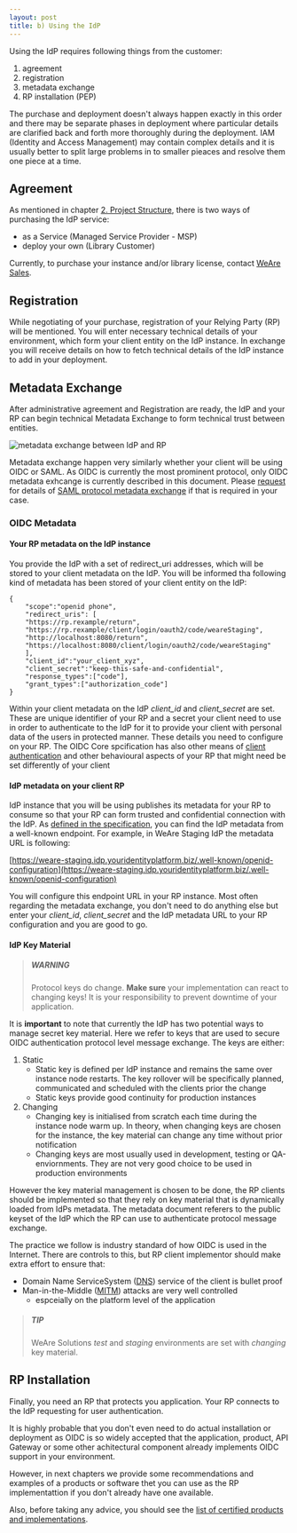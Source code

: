 ```yaml
---
layout: post
title: b) Using the IdP
---
```

Using the IdP requires following things from the customer:
1. agreement
2. registration
3. metadata exchange
4. RP installation (PEP)

The purchase and deployment doesn't always happen exactly in this order and there may be separate phases in deployment where particular details are clarified back and forth more thoroughly during the deployment. IAM (Identity and Access Management) may contain complex details and it is usually better to split large problems in to smaller pieaces and resolve them one piece at a time.

## Agreement

As mentioned in chapter [2. Project Structure](../a-general/2-projectStructure.md), there is two ways of purchasing the IdP service:
* as a Service (Managed Service Provider - MSP)
* deploy your own (Library Customer)

Currently, to purchase your instance and/or library license, contact [WeAre Sales](https://www.weare.fi/en/contact-page/).

## Registration

While negotiating of your purchase, registration of your Relying Party (RP) will be mentioned. You will enter necessary technical details of your environment, which form your client entity on the IdP instance. In exchange you will receive details on how to fetch technical details of the IdP instance to add in your deployment.

## Metadata Exchange

After administrative agreement and Registration are ready, the IdP and your RP can begin technical Metadata Exchange to form technical trust between entities.

![metadata exchange between IdP and RP](../../../assets/img/idp-metadata-exchange.svg)

Metadata exchange happen very similarly whether your client will be using OIDC or SAML. As OIDC is currently the most prominent protocol, only OIDC metadata exhcange is currently described in this document. Please [request](https://www.weare.fi/en/contact-page/) for details of [SAML protocol metadata exchange](https://www.oasis-open.org/committees/download.php/35391/sstc-saml-metadata-errata-2.0-wd-04-diff.pdf) if that is required in your case.

### OIDC Metadata

#### Your RP metadata on the IdP instance

You provide the IdP with a set of redirect_uri addresses, which will be stored to your client metadata on the IdP. You will be informed tha following kind of metadata has been stored of your client entity on the IdP:

    {
        "scope":"openid phone",
        "redirect_uris": [
        "https://rp.rexample/return",
        "https://rp.rexample/client/login/oauth2/code/weareStaging",
        "http://localhost:8080/return",
        "https://localhost:8080/client/login/oauth2/code/weareStaging"
        ],
        "client_id":"your_client_xyz",
        "client_secret":"keep-this-safe-and-confidential",
        "response_types":["code"],
        "grant_types":["authorization_code"]
    }

Within your client metadata on the IdP _client_id_ and _client_secret_ are set. These are unique identifier of your RP and a secret your client need to use in order to authenticate to the IdP for it to provide your client with personal data of the users in protected manner. These details you need to configure on your RP. The OIDC Core spcification has also other means of [client authentication](https://openid.net/specs/openid-connect-core-1_0.html#ClientAuthentication) and other behavioural aspects of your RP that might need be set differently of your client

#### IdP metadata on your client RP

IdP instance that you will be using publishes its metadata for your RP to consume so that your RP can form trusted and confidential connection with the IdP. As [defined in the specification](https://openid.net/specs/openid-connect-discovery-1_0.html), you can find the IdP metadata from a well-known endpoint. For example, in WeAre Staging IdP the metadata URL is following:

[https://weare-staging.idp.youridentityplatform.biz/.well-known/openid-configuration](https://weare-staging.idp.youridentityplatform.biz/.well-known/openid-configuration)

You will configure this endpoint URL in your RP instance. Most often regarding the metadata exchange, you don't need to do anything else but enter your _client_id_, _client_secret_ and the IdP metadata URL to your RP configuration and you are good to go.

#### IdP Key Material

> ##### WARNING
>
> Protocol keys do change. **Make sure** your implementation can react to changing keys! It is your responsibility to prevent downtime of your application.

It is **important** to note that currently the IdP has two potential ways to manage secret key material. Here we refer to keys that are used to secure OIDC authentication protocol level message exchange. The keys are either:

1. Static
    * Static key is defined per IdP instance and remains the same over instance node restarts. The key rollover will be specifically planned, communicated and scheduled with the clients prior the change
    * Static keys provide good continuity for production instances
2. Changing
    * Changing key is initialised from scratch each time during the instance node warm up. In theory, when changing keys are chosen for the instance, the key material can change any time without prior notification
    * Changing keys are most usually used in development, testing or QA-enviornments. They are not very good choice to be used in production environments

However the key material management is chosen to be done, the RP clients should be implemented so that they rely on key material that is dynamically loaded from IdPs metadata. The metadata document referers to the public keyset of the IdP which the RP can use to authenticate protocol message exchange.

The practice we follow is industry standard of how OIDC is used in the Internet. There are controls to this, but RP client implementor should make extra effort to ensure that:

* Domain Name ServiceSystem ([DNS](https://en.wikipedia.org/wiki/Domain_Name_System)) service of the client is bullet proof
* Man-in-the-Middle ([MITM](https://en.wikipedia.org/wiki/Man-in-the-middle_attack)) attacks are very well controlled
    * espceially on the platform level of the application

> ##### TIP
>
> WeAre Solutions _test_ and _staging_ environments are set with _changing_ key material.

## RP Installation

Finally, you need an RP that protects you application. Your RP connects to the IdP requesting for user authentication.

It is highly probable that you don't even need to do actual installation or deployment as OIDC is so widely accepted that the application, product, API Gateway or some other achitectural component already implements OIDC support in your environment.

However, in next chapters we provide some recommendations and examples of a products or software thet you can use as the RP implementattion if you don't already have one available.

Also, before taking any advice, you should see the [list of certified products and implementations](https://openid.net/developers/certified/).